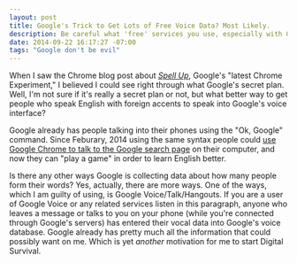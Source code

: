 ```yaml
---
layout: post
title: Google's Trick to Get Lots of Free Voice Data? Most Likely.
description: Be careful what 'free' services you use, especially with Google.
date: 2014-09-22 16:17:27 -07:00
tags: "Google don't be evil"
---
```


When I saw the Chrome blog post about [*Spell Up*](http://chrome.blogspot.com/2014/05/speak-to-learn-with-spell-up-our-latest.html), Google's "latest Chrome Experiment," I believed I could see right through what Google's secret plan. Well, I'm not sure if it's really a secret plan or not, but what better way to get people who speak English with foreign accents to speak into Google's voice interface?

Google already has people talking into their phones using the "Ok, Google" command. Since Feburary, 2014 using the same syntax people could [use Google Chrome to talk to the Google search page](http://chrome.blogspot.com/2014/02/hands-free-google-voice-search-in-chrome.html) on their computer, and now they can "play a game" in order to learn English better.

Is there any other ways Google is collecting data about how many people form their words? Yes, actually, there are more ways. One of the ways, which I am guilty of using, is Google Voice/Talk/Hangouts. If you are a user of Google Voice or any related services listen in this paragraph, anyone who leaves a message or talks to you on your phone (while you're connected through Google's servers) has entered their vocal data into Google's voice database. Google already has pretty much all the information that could possibly want on me. Which is yet *another* motivation for me to start Digital Survival.

